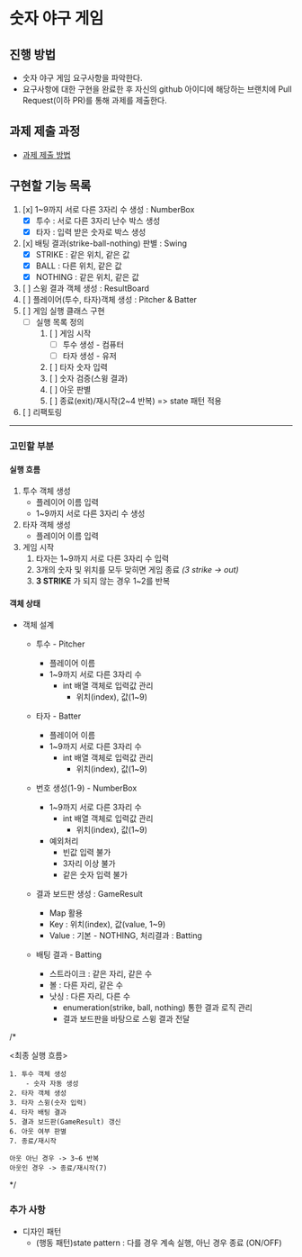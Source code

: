 # 숫자 야구 게임
## 진행 방법
* 숫자 야구 게임 요구사항을 파악한다.
* 요구사항에 대한 구현을 완료한 후 자신의 github 아이디에 해당하는 브랜치에 Pull Request(이하 PR)를 통해 과제를 제출한다.

## 과제 제출 과정
* [과제 제출 방법](https://github.com/next-step/nextstep-docs/tree/master/precourse) 

## 구현할 기능 목록
1. [x] 1~9까지 서로 다른 3자리 수 생성 : NumberBox
    - [x] 투수 : 서로 다른 3자리 난수 박스 생성
    - [x] 타자 : 입력 받은 숫자로 박스 생성    
2. [x] 배팅 결과(strike-ball-nothing) 판별 : Swing
    - [x] STRIKE  : 같은 위치, 같은 값
    - [x] BALL    : 다른 위치, 같은 값
    - [x] NOTHING : 같은 위치, 같은 값
3. [ ] 스윙 결과 객체 생성 : ResultBoard
4. [ ] 플레이어(투수, 타자)객체 생성 : Pitcher & Batter
5. [ ] 게임 실행 클래스 구현
    - [ ] 실행 목록 정의
        1. [ ] 게임 시작
            - [ ] 투수 생성 - 컴퓨터
            - [ ] 타자 생성 - 유저
        2. [ ] 타자 숫자 입력
        3. [ ] 숫자 검증(스윙 결과)
        4. [ ] 아웃 판별  
        5. [ ] 종료(exit)/재시작(2~4 반복) => state 패턴 적용 
6. [ ] 리팩토링

---

### 고민할 부분

#### 실행 흐름
1. 투수 객체 생성
    - 플레이어 이름 입력
    - 1~9까지 서로 다른 3자리 수 생성
2. 타자 객체 생성
    - 플레이어 이름 입력
3. 게임 시작
    1. 타자는 1~9까지 서로 다른 3자리 수 입력
    2. 3개의 숫자 및 위치를 모두 맞히면 게임 종료 *(3 strike -> out)*
    3. **3 STRIKE** 가 되지 않는 경우 1~2를 반복

#### 객체 상태
- 객체 설계
    - 투수 - Pitcher
        - 플레이어 이름
        - 1~9까지 서로 다른 3자리 수
           - int 배열 객체로 입력값 관리
                - 위치(index), 값(1~9)
    - 타자 - Batter
        - 플레이어 이름
        - 1~9까지 서로 다른 3자리 수
           - int 배열 객체로 입력값 관리
                - 위치(index), 값(1~9)
                
    - 번호 생성(1-9) - NumberBox
      - 1~9까지 서로 다른 3자리 수
         - int 배열 객체로 입력값 관리
              - 위치(index), 값(1~9)
      - 예외처리
        - 빈값 입력 불가
        - 3자리 이상 불가
        - 같은 숫자 입력 불가              
    
    - 결과 보드판 생성 : GameResult
        - Map 활용
        - Key : 위치(index), 값(value, 1~9) 
        - Value : 기본 - NOTHING, 처리결과 : Batting
    - 배팅 결과 - Batting
        - 스트라이크 : 같은 자리, 같은 수
        - 볼 : 다른 자리, 같은 수
        - 낫싱 : 다른 자리, 다른 수
            - enumeration(strike, ball, nothing) 통한 결과 로직 관리
            - 결과 보드판을 바탕으로 스윙 결과 전달

/* 

<최종 실행 흐름>

    1. 투수 객체 생성
        - 숫자 자동 생성
    2. 타자 객체 생성
    3. 타자 스윙(숫자 입력)
    4. 타자 배팅 결과
    5. 결과 보드판(GameResult) 갱신
    6. 아웃 여부 판별
    7. 종료/재시작    
    
    아웃 아닌 경우 -> 3~6 반복
    아웃인 경우 -> 종료/재시작(7) 

*/

        
### 추가 사항
- 디자인 패턴
    - (행동 패턴)state pattern : 다를 경우 계속 실행, 아닌 경우 종료 (ON/OFF)
